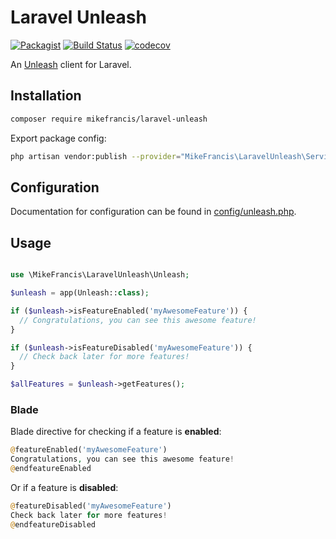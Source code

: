 # Laravel Unleash

[![Packagist](https://img.shields.io/packagist/v/mikefrancis/laravel-unleash)](https://packagist.org/packages/mikefrancis/laravel-unleash) [![Build Status](https://travis-ci.org/mikefrancis/laravel-unleash.svg?branch=master)](https://travis-ci.org/mikefrancis/laravel-unleash) [![codecov](https://codecov.io/gh/mikefrancis/laravel-unleash/branch/master/graph/badge.svg)](https://codecov.io/gh/mikefrancis/laravel-unleash)

An [Unleash](https://unleash.github.io) client for Laravel.

## Installation

```bash
composer require mikefrancis/laravel-unleash
```

Export package config:

```bash
php artisan vendor:publish --provider="MikeFrancis\LaravelUnleash\ServiceProvider"
```

## Configuration

Documentation for configuration can be found in [config/unleash.php](https://github.com/mikefrancis/laravel-unleash/blob/master/config/unleash.php).

## Usage

```php

use \MikeFrancis\LaravelUnleash\Unleash;

$unleash = app(Unleash::class);

if ($unleash->isFeatureEnabled('myAwesomeFeature')) {
  // Congratulations, you can see this awesome feature!
}

if ($unleash->isFeatureDisabled('myAwesomeFeature')) {
  // Check back later for more features!
}

$allFeatures = $unleash->getFeatures();
```

### Blade

Blade directive for checking if a feature is **enabled**:

```php
@featureEnabled('myAwesomeFeature')
Congratulations, you can see this awesome feature!
@endfeatureEnabled
```

Or if a feature is **disabled**:

```php
@featureDisabled('myAwesomeFeature')
Check back later for more features!
@endfeatureDisabled
```
